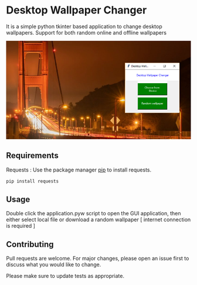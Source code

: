# Desktop Wallpaper Changer

It is a simple python tkinter based application to change desktop wallpapers. Support for both random online and offline wallpapers

![Alt text](app.png?raw=true "Desktop Wallpaper Changer")

## Requirements

Requests : Use the package manager [pip](https://pip.pypa.io/en/stable/) to install requests.

```bash
pip install requests
```

## Usage

Double click the application.pyw script to open the GUI application, then either select local file or download a random wallpaper [ internet connection is required ]


## Contributing
Pull requests are welcome. For major changes, please open an issue first to discuss what you would like to change.

Please make sure to update tests as appropriate.
